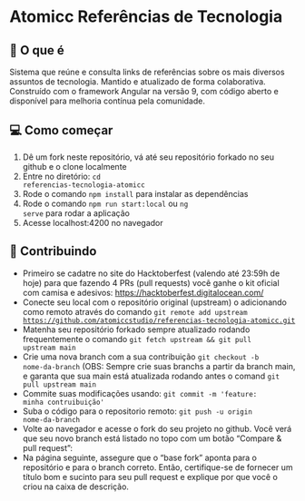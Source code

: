 # Atomicc Referências de Tecnologia

## :memo: O que é

Sistema que reúne e consulta links de referências
sobre os mais diversos assuntos de tecnologia. Mantido e atualizado de forma colaborativa.
Construído com o framework Angular na versão 9, com código aberto e disponível para melhoria contínua pela comunidade.

## 💻 Como começar

1. Dê um fork neste repositório, vá até  seu repositório forkado no seu github e o clone localmente
2. Entre no diretório: <code>cd referencias-tecnologia-atomicc</code>
3. Rode o comando <code>npm install</code> para instalar as dependências
4. Rode o comando <code>npm run start:local</code> ou <code>ng serve</code> para rodar a aplicação
5. Acesse localhost:4200 no navegador

## :tada: Contribuindo

- Primeiro se cadatre no site do Hacktoberfest (valendo até 23:59h de hoje) para que fazendo 4 PRs (pull requests) você ganhe o kit oficial com camisa e adesivos: https://hacktoberfest.digitalocean.com/
- Conecte seu local com o repositório original (upstream) o adicionando como remoto através do comando <code>git remote add upstream https://github.com/atomiccstudio/referencias-tecnologia-atomicc.git</code>
- Matenha seu repositório forkado sempre atualizado rodando frequentemente o comando <code>git fetch upstream && git pull upstream main</code>
- Crie uma nova branch com a sua contribuição <code>git checkout -b nome-da-branch</code> (OBS: Sempre crie suas branchs a partir da branch main, e garanta que sua main está atualizada rodando antes o comand <code>git pull upstream main</code>
- Commite suas modificações usando: <code>git commit -m 'feature: minha contruibuição'</code>
- Suba o código para o repositorio remoto: <code>git push -u origin nome-da-branch</code>
- Volte ao navegador e acesse o fork do seu projeto no github. Você verá que seu novo branch está listado no topo com um botão “Compare & pull request”:
- Na página seguinte, assegure que o “base fork” aponta para o repositório e para o branch correto. Então, certifique-se de fornecer um título bom e sucinto para seu pull request e explique por que você o criou na caixa de descrição.
